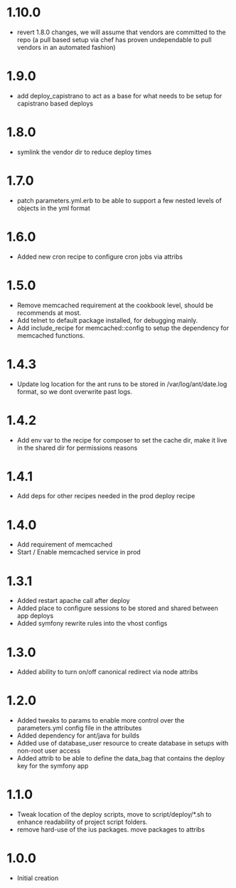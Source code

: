 1.10.0
======

- revert 1.8.0 changes, we will assume that vendors are committed to the repo (a pull based setup via chef has proven undependable to pull vendors in an automated fashion)

1.9.0
=====

- add deploy_capistrano to act as a base for what needs to be setup for capistrano based deploys

1.8.0
=====

- symlink the vendor dir to reduce deploy times

1.7.0
=====

- patch parameters.yml.erb to be able to support a few nested levels of objects in the yml format

1.6.0
=====

- Added new cron recipe to configure cron jobs via attribs

1.5.0
=====

- Remove memcached requirement at the cookbook level, should be recommends at most.
- Add telnet to default package installed, for debugging mainly.
- Add include_recipe for memcached::config to setup the dependency for memcached functions.

1.4.3
=====

- Update log location for the ant runs to be stored in /var/log/ant/date.log format, so we dont overwrite past logs.

1.4.2
=====

- Add env var to the recipe for composer to set the cache dir, make it live in the shared dir for permissions reasons

1.4.1
=====

- Add deps for other recipes needed in the prod deploy recipe

1.4.0
=====

- Add requirement of memcached
- Start / Enable memcached service in prod

1.3.1
=====

- Added restart apache call after deploy
- Added place to configure sessions to be stored and shared between app deploys
- Added symfony rewrite rules into the vhost configs

1.3.0
=====

- Added ability to turn on/off canonical redirect via node attribs

1.2.0
=====

- Added tweaks to params to enable more control over the parameters.yml config file in the attributes
- Added dependency for ant/java for builds
- Added use of database_user resource to create database in setups with non-root user access
- Added attrib to be able to define the data_bag that contains the deploy key for the symfony app

1.1.0
=====

- Tweak location of the deploy scripts, move to script/deploy/*.sh to enhance readability of project script folders.
- remove hard-use of the ius packages. move packages to attribs

1.0.0
=====

- Initial creation
